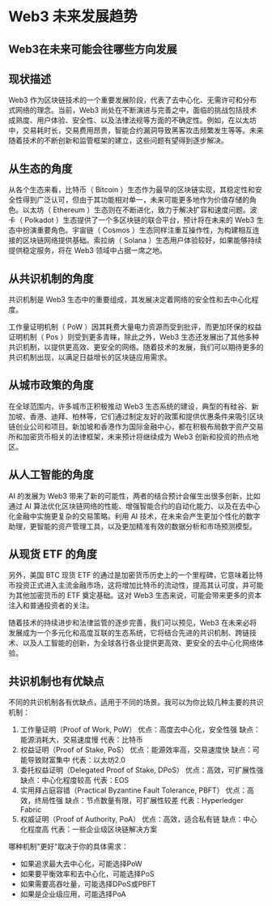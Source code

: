 # Web3 未来发展趋势

## Web3在未来可能会往哪些方向发展

## **现状描述**

Web3 作为区块链技术的一个重要发展阶段，代表了去中心化、无需许可和分布式网络的理念。当前，Web3 尚处在不断演进与完善之中，面临的挑战包括技术成熟度、用户体验、安全性、以及法律法规等方面的不确定性。例如，在以太坊中，交易耗时长，交易费用昂贵，智能合约漏洞导致黑客攻击频繁发生等等。未来随着技术的不断创新和监管框架的建立，这些问题有望得到逐步解决。

## **从生态的角度**

从各个生态来看，比特币（ Bitcoin ）生态作为最早的区块链实现，其稳定性和安全性得到广泛认可，但由于其功能相对单一，未来可能更多地作为价值存储的角色。以太坊（ Ethereum ）生态则在不断进化，致力于解决扩容和速度问题。波卡（ Polkadot ）生态提供了一个多区块链的联合平台，预计将在未来的 Web3 生态中扮演重要角色。宇宙链（ Cosmos ）生态同样注重互操作性，为构建相互连接的区块链网络提供基础。索拉纳（ Solana ）生态用户体验较好，如果能够持续提供稳定服务，将在 Web3 领域中占据一席之地。

## **从共识机制的角度**

共识机制是 Web3 生态中的重要组成，其发展决定着网络的安全性和去中心化程度。

工作量证明机制（ PoW ）因其耗费大量电力资源而受到批评，而更加环保的权益证明机制（ Pos ）则受到更多青睐，除此之外，Web3 生态还发展出了其他多种共识机制，以提供更高效、更安全的网络。随着技术的发展，我们可以期待更多的共识机制出现，以满足日益增长的区块链应用需求。

## **从城市政策的角度**

在全球范围内，许多城市正积极推动 Web3 生态系统的建设，典型的有硅谷、新加坡、香港、迪拜、柏林等，它们通过制定友好的政策和提供优惠条件来吸引区块链创业公司和项目。新加坡和香港作为国际金融中心，都在积极布局数字资产交易所和加密货币相关的法律框架，未来预计将继续成为 Web3 创新和投资的热点地区。

## **从人工智能的角度**

AI 的发展为 Web3 带来了新的可能性，两者的结合预计会催生出很多创新，比如通过 AI 算法优化区块链网络的性能、增强智能合约的自动化能力、以及在去中心化金融中实施更复杂的交易策略。利用 AI 技术，在未来会产生更加个性化的数字助理，更智能的资产管理工具，以及更加精准有效的数据分析和市场预测模型。

## **从现货 ETF 的角度**

另外，美国 BTC 现货 ETF 的通过是加密货币历史上的一个里程碑，它意味着比特币投资正式进入主流金融市场，这将增加比特币的流动性，提高其认可度，并可能为其他加密货币的 ETF 奠定基础。这对 Web3 生态来说，可能会带来更多的资本注入和普通投资者的关注。

随着技术的持续进步和法律监管的逐步完善，我们可以预见，Web3 在未来必将发展成为一个多元化和高度互联的生态系统，它将结合先进的共识机制、跨链技术、以及人工智能的创新，为全球各行各业提供更高效、更安全的去中心化网络体验。

## 共识机制也有优缺点

不同的共识机制各有优缺点，适用于不同的场景。我可以为你比较几种主要的共识机制：

1. 工作量证明（Proof of Work, PoW） 优点：高度去中心化，安全性强 缺点：能源消耗大，交易速度慢 代表：比特币
2. 权益证明（Proof of Stake, PoS） 优点：能源效率高，交易速度快 缺点：可能导致财富集中 代表：以太坊2.0
3. 委托权益证明（Delegated Proof of Stake, DPoS） 优点：高效，可扩展性强 缺点：中心化程度较高 代表：EOS
4. 实用拜占庭容错（Practical Byzantine Fault Tolerance, PBFT） 优点：高效，终局性强 缺点：节点数量有限，可扩展性较差 代表：Hyperledger Fabric
5. 权威证明（Proof of Authority, PoA） 优点：高效，适合私有链 缺点：中心化程度高 代表：一些企业级区块链解决方案

哪种机制"更好"取决于你的具体需求：

- 如果追求最大去中心化，可能选择PoW
- 如果要平衡效率和去中心化，可能选择PoS
- 如果需要高吞吐量，可能选择DPoS或PBFT
- 如果是企业级应用，可能选择PoA